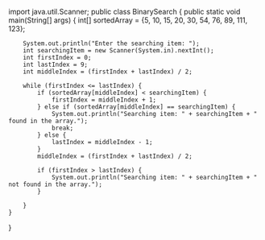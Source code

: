 import java.util.Scanner;
public class BinarySearch {
    public static void main(String[] args) {
        int[] sortedArray = {5, 10, 15, 20, 30, 54, 76, 89, 111, 123};

        System.out.println("Enter the searching item: ");
        int searchingItem = new Scanner(System.in).nextInt();
        int firstIndex = 0;
        int lastIndex = 9;
        int middleIndex = (firstIndex + lastIndex) / 2;

        while (firstIndex <= lastIndex) {
            if (sortedArray[middleIndex] < searchingItem) {
                firstIndex = middleIndex + 1;
            } else if (sortedArray[middleIndex] == searchingItem) {
                System.out.println("Searching item: " + searchingItem + " found in the array.");
                break;
            } else {
                lastIndex = middleIndex - 1;
            }
            middleIndex = (firstIndex + lastIndex) / 2;

            if (firstIndex > lastIndex) {
                System.out.println("Searching item: " + searchingItem + " not found in the array.");
            }

        }
    }
}
